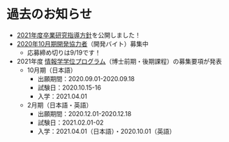 # 過去のお知らせ

* [2021年度卒業研究指導方針](https://docs.joholab.com/lab/v/ja/about/supervision/bachelor)を公開しました！
* [2020年10月期開発協力者](../cfp/dev/202010.md)（開発バイト）募集中
  * 応募締め切りは9/19です！
* 2021年度 [情報学学位プログラム](https://informatics.tsukuba.ac.jp/admission/examination/)（博士前期・後期課程）の募集要項が発表
  * 10月期（日本語）
    * 出願期間：2020.09.01-2020.09.18
    * 試験日：2020.10.15-16
    * 入学：2021.04.01
  * 2月期（日本語・英語）
    * 出願期間：2020.12.01-2020.12.18
    * 試験日：2021.02.01-02
    * 入学：2021.04.01（日本語）・2020.10.01（英語）

